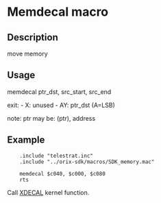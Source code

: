# Memdecal macro

## Description

move memory

## Usage

memdecal ptr_dst, src_start, src_end

exit:
    - X: unused
    - AY: ptr_dst (A=LSB)

note:
    ptr may be: (ptr), address

## Example

```ca65
    .include "telestrat.inc"
    .include "../orix-sdk/macros/SDK_memory.mac"

    memdecal $c040, $c000, $c080
    rts
```

Call [XDECAL](../../../developer_manual/kernel/primitives/xdecal) kernel function.
